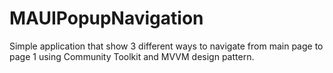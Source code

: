 # MAUIPopupNavigation

Simple application that show 3 different ways to navigate from main page to page 1 using Community Toolkit and MVVM design pattern.